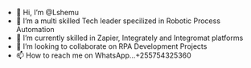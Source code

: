 - 👋 Hi, I’m @Lshemu
- 👀 I’m a multi skilled Tech leader specilized in Robotic Process Automation 
- 🌱 I’m currently skilled in Zapier, Integrately and Integromat platforms
- 💞️ I’m looking to collaborate on RPA Development Projects
- 📫 How to reach me on WhatsApp...+255754325360

<!---
Lshemu/Lshemu is a ✨ special ✨ repository because its `README.md` (this file) appears on your GitHub profile.
You can click the Preview link to take a look at your changes.
--->
